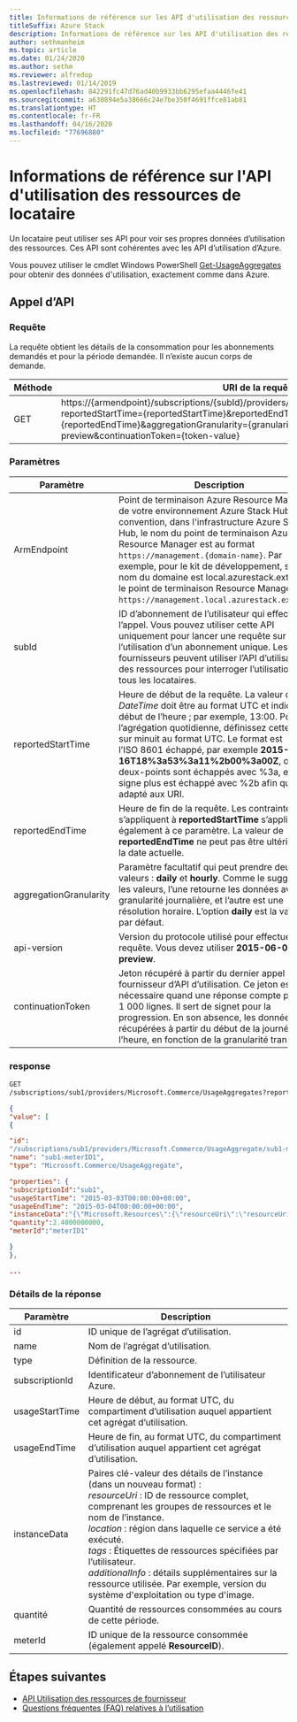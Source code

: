 ```yaml
---
title: Informations de référence sur les API d'utilisation des ressources de locataire
titleSuffix: Azure Stack
description: Informations de référence sur les API d'utilisation des ressources, lesquelles récupèrent des informations relatives à l'utilisation d'Azure Stack Hub.
author: sethmanheim
ms.topic: article
ms.date: 01/24/2020
ms.author: sethm
ms.reviewer: alfredop
ms.lastreviewed: 01/14/2019
ms.openlocfilehash: 842291fc47d76ad40b9933bb6295efaa4446fe41
ms.sourcegitcommit: a630894e5a38666c24e7be350f4691ffce81ab81
ms.translationtype: HT
ms.contentlocale: fr-FR
ms.lasthandoff: 04/16/2020
ms.locfileid: "77696880"
---
```

# <a name="tenant-resource-usage-api-reference"></a>Informations de référence sur l'API d'utilisation des ressources de locataire

Un locataire peut utiliser ses API pour voir ses propres données d’utilisation des ressources. Ces API sont cohérentes avec les API d’utilisation d’Azure.

Vous pouvez utiliser le cmdlet Windows PowerShell [Get-UsageAggregates](/powershell/module/azurerm.usageaggregates/get-usageaggregates) pour obtenir des données d'utilisation, exactement comme dans Azure.

## <a name="api-call"></a>Appel d’API

### <a name="request"></a>Requête

La requête obtient les détails de la consommation pour les abonnements demandés et pour la période demandée. Il n’existe aucun corps de demande.

| **Méthode** | **URI de la requête** |
| --- | --- |
| GET |https://{armendpoint}/subscriptions/{subId}/providers/Microsoft.Commerce/usageAggregates?reportedStartTime={reportedStartTime}&reportedEndTime={reportedEndTime}&aggregationGranularity={granularity}&api-version=2015-06-01-preview&continuationToken={token-value} |

### <a name="parameters"></a>Paramètres

| **Paramètre** | **Description** |
| --- | --- |
| ArmEndpoint |Point de terminaison Azure Resource Manager de votre environnement Azure Stack Hub. Par convention, dans l'infrastructure Azure Stack Hub, le nom du point de terminaison Azure Resource Manager est au format `https://management.{domain-name}`. Par exemple, pour le kit de développement, si le nom du domaine est local.azurestack.external, le point de terminaison Resource Manager est `https://management.local.azurestack.external`. |
| subId |ID d’abonnement de l’utilisateur qui effectue l’appel. Vous pouvez utiliser cette API uniquement pour lancer une requête sur l’utilisation d’un abonnement unique. Les fournisseurs peuvent utiliser l’API d’utilisation des ressources pour interroger l’utilisation de tous les locataires. |
| reportedStartTime |Heure de début de la requête. La valeur de *DateTime* doit être au format UTC et indiquer le début de l’heure ; par exemple, 13:00. Pour l’agrégation quotidienne, définissez cette valeur sur minuit au format UTC. Le format est l’ISO 8601 échappé, par exemple **2015-06-16T18%3a53%3a11%2b00%3a00Z**, où les deux-points sont échappés avec %3a, et le signe plus est échappé avec %2b afin qu’il soit adapté aux URI. |
| reportedEndTime |Heure de fin de la requête. Les contraintes qui s’appliquent à **reportedStartTime** s’appliquent également à ce paramètre. La valeur de **reportedEndTime** ne peut pas être ultérieure à la date actuelle. |
| aggregationGranularity |Paramètre facultatif qui peut prendre deux valeurs : **daily** et **hourly**. Comme le suggèrent les valeurs, l’une retourne les données avec une granularité journalière, et l’autre est une résolution horaire. L’option **daily** est la valeur par défaut. |
| api-version |Version du protocole utilisé pour effectuer cette requête. Vous devez utiliser **2015-06-01-preview**. |
| continuationToken |Jeton récupéré à partir du dernier appel au fournisseur d’API d’utilisation. Ce jeton est nécessaire quand une réponse compte plus de 1 000 lignes. Il sert de signet pour la progression. En son absence, les données sont récupérées à partir du début de la journée ou de l’heure, en fonction de la granularité transmise. |

### <a name="response"></a>response

```html
GET
/subscriptions/sub1/providers/Microsoft.Commerce/UsageAggregates?reportedStartTime=reportedStartTime=2014-05-01T00%3a00%3a00%2b00%3a00&reportedEndTime=2015-06-01T00%3a00%3a00%2b00%3a00&aggregationGranularity=Daily&api-version=1.0
```

```json
{
"value": [
{

"id":
"/subscriptions/sub1/providers/Microsoft.Commerce/UsageAggregate/sub1-meterID1",
"name": "sub1-meterID1",
"type": "Microsoft.Commerce/UsageAggregate",

"properties": {
"subscriptionId":"sub1",
"usageStartTime": "2015-03-03T00:00:00+00:00",
"usageEndTime": "2015-03-04T00:00:00+00:00",
"instanceData":"{\"Microsoft.Resources\":{\"resourceUri\":\"resourceUri1\",\"location\":\"Alaska\",\"tags\":null,\"additionalInfo\":null}}",
"quantity":2.4000000000,
"meterId":"meterID1"

}
},

...
```

### <a name="response-details"></a>Détails de la réponse

| **Paramètre** | **Description** |
| --- | --- |
| id |ID unique de l’agrégat d’utilisation. |
| name |Nom de l’agrégat d’utilisation. |
| type |Définition de la ressource. |
| subscriptionId |Identificateur d’abonnement de l’utilisateur Azure. |
| usageStartTime |Heure de début, au format UTC, du compartiment d’utilisation auquel appartient cet agrégat d’utilisation. |
| usageEndTime |Heure de fin, au format UTC, du compartiment d’utilisation auquel appartient cet agrégat d’utilisation. |
| instanceData |Paires clé-valeur des détails de l’instance (dans un nouveau format) :<br>  *resourceUri* : ID de ressource complet, comprenant les groupes de ressources et le nom de l’instance. <br>  *location* : région dans laquelle ce service a été exécuté. <br>  *tags* : Étiquettes de ressources spécifiées par l’utilisateur. <br>  *additionalInfo* : détails supplémentaires sur la ressource utilisée. Par exemple, version du système d'exploitation ou type d'image. |
| quantité |Quantité de ressources consommées au cours de cette période. |
| meterId |ID unique de la ressource consommée (également appelé **ResourceID**). |

## <a name="next-steps"></a>Étapes suivantes

- [API Utilisation des ressources de fournisseur](azure-stack-provider-resource-api.md)
- [Questions fréquentes (FAQ) relatives à l’utilisation](azure-stack-usage-related-faq.md)
